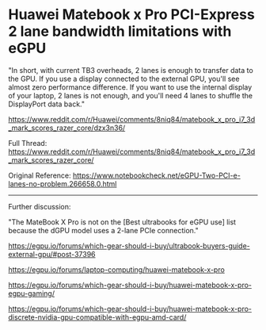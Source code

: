 # Huawei Matebook x Pro PCI-Express 2 lane bandwidth limitations with eGPU

"In short, with current TB3 overheads, 2 lanes is enough to transfer data to the GPU. If you use a display connected to the external GPU, you'll see almost zero performance difference. If you want to use the internal display of your laptop, 2 lanes is not enough, and you'll need 4 lanes to shuffle the DisplayPort data back."

https://www.reddit.com/r/Huawei/comments/8niq84/matebook_x_pro_i7_3d_mark_scores_razer_core/dzx3n36/

Full Thread:
https://www.reddit.com/r/Huawei/comments/8niq84/matebook_x_pro_i7_3d_mark_scores_razer_core/

Original Reference:
https://www.notebookcheck.net/eGPU-Two-PCI-e-lanes-no-problem.266658.0.html

---

Further discussion:

"The MateBook X Pro is not on the [Best ultrabooks for eGPU use] list because the dGPU model uses a 2-lane PCIe connection."

https://egpu.io/forums/which-gear-should-i-buy/ultrabook-buyers-guide-external-gpu/#post-37396

https://egpu.io/forums/laptop-computing/huawei-matebook-x-pro

https://egpu.io/forums/which-gear-should-i-buy/huawei-matebook-x-pro-egpu-gaming/

https://egpu.io/forums/which-gear-should-i-buy/huawei-matebook-x-pro-discrete-nvidia-gpu-compatible-with-egpu-amd-card/